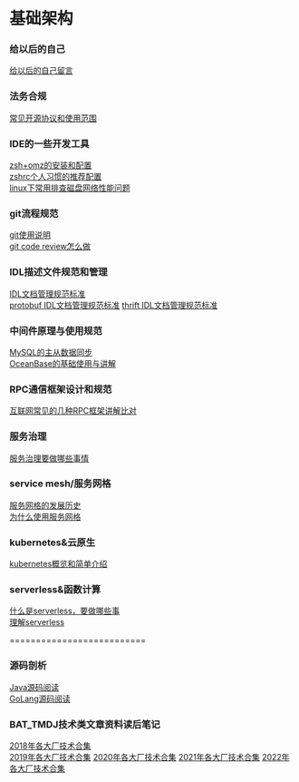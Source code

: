 <!--
 * @Author: your name
 * @Date: 2022-04-13 11:30:35
 * @LastEditTime: 2022-04-18 17:18:55
 * @LastEditors: Please set LastEditors
 * @Description: 打开koroFileHeader查看配置 进行设置: https://github.com/OBKoro1/koro1FileHeader/wiki/%E9%85%8D%E7%BD%AE 
 * @FilePath: /infra-std/README.md
-->
# 基础架构
### 给以后的自己
[给以后的自己留言](./TalkToMyself.md)  

### 法务合规
[常见开源协议和使用范围](./DEV_license_risk/license_desc.md)  

### IDE的一些开发工具
[zsh+omz的安装和配置](./IDE_DEV_tool/zsh_omz_install.md)  
[zshrc个人习惯的推荐配置](./IDE_DEV_tool/zshrc_conf.md)  
[linux下常用排查磁盘网络性能问题](./IDE_DEV_tool/linux_OPS_command.md)

### git流程规范
[git使用说明](./GIT_flow_norm/GIT_useage.md)  
[git code review怎么做](./GIT_flow_norm/GIT_code_review.md)

### IDL描述文件规范和管理
[IDL文档管理规范标准](./IDL_define_std/IDL_std.md)  
[protobuf IDL文档管理规范标准](./IDL_define_std/IDL_protobuf_std.md)
[thrift IDL文档管理规范标准](./IDL_define_std/IDL_thrift_std.md)

### 中间件原理与使用规范
[MySQL的主从数据同步](./middleware_architecture/mysql_data_replicate.md)  
[OceanBase的基础使用与讲解](./middleware_architecture/OceanBase_desc.md)  

### RPC通信框架设计和规范
[互联网常见的几种RPC框架讲解比对](./RPC_infra_desc/RPC_infra_compare.md)

### 服务治理
[服务治理要做哪些事情](./SOA_governance/SOA_governance_view.md)  

### service mesh/服务网格
[服务网格的发展历史](./service_mesh/service_mesh_history.md)  
[为什么使用服务网格](./service_mesh/service_mesh_why.md)

### kubernetes&云原生
[kubernetes概览和简单介绍](./kubernetes_and_CNCF/kubernetes_overview.md)

### serverless&函数计算
[什么是serverless，要做哪些事](./server_less/serviceless_desc.md)  
[理解serverless](./server_less/server_less_got.md)


==========================

### 源码剖析
[Java源码阅读](./opensource_code_reading_after/java_source_impression.md)  
[GoLang源码阅读](./opensource_code_reading_after/golang_source_impression.md)

### BAT_TMDJ技术类文章资料读后笔记
[2018年各大厂技术合集](./BAT_TMDJ_webChat_abstract/2018_article_impression.md)  
[2019年各大厂技术合集](./BAT_TMDJ_webChat_abstract/2019_article_impression.md)
[2020年各大厂技术合集](./BAT_TMDJ_webChat_abstract/2020_article_impression.md)
[2021年各大厂技术合集](./BAT_TMDJ_webChat_abstract/2021_article_impression.md)
[2022年各大厂技术合集](./BAT_TMDJ_webChat_abstract/2022_article_impression.md)